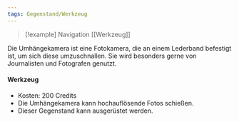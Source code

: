 ```yaml
---
tags: Gegenstand/Werkzeug
---
```

> [!example] Navigation 
>  [[Werkzeug]]

Die Umhängekamera ist eine Fotokamera, die an einem Lederband befestigt ist, um sich diese umzuschnallen. Sie wird besonders gerne von Journalisten und Fotografen genutzt.

#### Werkzeug
- Kosten: 200 Credits
- Die Umhängekamera kann hochauflösende Fotos schießen.
- Dieser Gegenstand kann ausgerüstet werden.